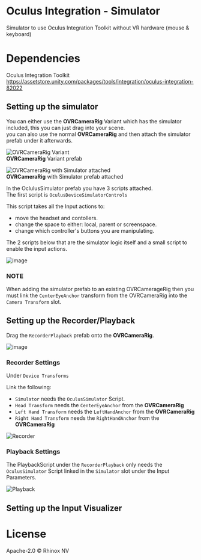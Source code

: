 # Oculus Integration - Simulator

Simulator to use Oculus Integration Toolkit without VR hardware
(mouse & keyboard)

# Dependencies

Oculus Integration Toolkit
https://assetstore.unity.com/packages/tools/integration/oculus-integration-82022

## Setting up the simulator
You can either use the **OVRCameraRig** Variant which has the simulator included, this you can just drag into your scene.  
you can also use the normal **OVRCameraRig** and then attach the simulator prefab under it afterwards. 

![OVRCameraRig Variant](https://user-images.githubusercontent.com/76707656/221580217-dab6c536-2421-44da-9e55-314df09e616a.png)  
**OVRCameraRig** Variant prefab

![OVRCameraRig with Simulator attached](https://user-images.githubusercontent.com/76707656/221580431-1daaf75f-c4c9-40c7-93aa-33002002dd27.png)  
**OVRCameraRig** with Simulator prefab attached

In the OclulusSimulator prefab you have 3 scripts attached.  
The first script is `OculusDeviceSimulatorControls`

This script takes all the Input actions to:
- move the headset and contollers.
- change the space to either: local, parent or screenspace.
- change which controller's buttons you are manipulating. 

The 2 scripts below that are the simulator logic itself and a small script to enable the input actions.

![image](https://user-images.githubusercontent.com/76707656/221581792-b131b649-7964-4c06-a9f4-db5ebb231d73.png)

### NOTE
When adding the simulator prefab to an existing OVRCamerageRig then you must link the `CenterEyeAnchor` transform from the OVRCameraRig into the `Camera Transform` slot.


## Setting up the Recorder/Playback

Drag the `RecorderPlayback` prefab onto the **OVRCameraRig**.

![image](https://user-images.githubusercontent.com/76707656/221591053-d9008172-86f0-4576-9c94-5a80c642bdfe.png)

### Recorder Settings

Under `Device Transforms`

Link the following:
- `Simulator` needs the `OculusSimulator` Script.
- `Head Transform` needs the `CenterEyeAnchor` from the **OVRCameraRig**
- `Left Hand Transform` needs the `LeftHandAnchor` from the **OVRCameraRig**
- `Right Hand Transform` needs the `RightHandAnchor` from the **OVRCameraRig**

![Recorder](https://user-images.githubusercontent.com/76707656/221591706-a1ab8b98-a1c5-47fe-bca2-c336f7948c41.png)


### Playback Settings

The PlaybackScript under the `RecorderPlayback` only needs the `OculusSimulator` Script linked in the `Simulator` slot under the Input Parameters. 

![Playback](https://user-images.githubusercontent.com/76707656/221591866-594ab150-4a5f-48a1-8373-697045d74bc9.png)

## Setting up the Input Visualizer



# License

Apache-2.0 © Rhinox NV
